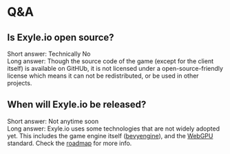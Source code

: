 # Q&A

## Is Exyle.io open source?

Short answer: Technically No<br />
Long answer: Though the source code of the game (except for the client itself) is available on GitHUb, it is not licensed under a open-source-friendly license which means it can not be redistributed, or be used in other projects.

## When will Exyle.io be released?

Short answer: Not anytime soon<br />
Long answer: Exyle.io uses some technologies that are not widely adopted yet. This includes the game engine itself ([bevyengine](https://github.com/bevyengine/)), and the [WebGPU](./plans/webgpu.md) standard. Check the [roadmap](./roadmap.md) for more info.
